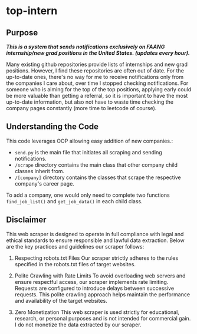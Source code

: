 # top-intern

## Purpose

_**This is a system that sends notifications exclusively on FAANG internship/new grad positions in the United States. (updates every hour).**_

Many existing github repositories provide lists of internships and new grad positions. However, I find these repositories are often out of date. For the up-to-date ones, there's no way for me to receive notifications only from the companies I care about, over time I stopped checking notifications. For someone who is aiming for the top of the top positions, applying early could be more valuable than getting a referral, so it is important to have the most up-to-date information, but also not have to waste time checking the company pages constantly (more time to leetcode of course).

## Understanding the Code
This code leverages OOP allowing easy addition of new companies.:

- `send.py` is the main file that initiates all scraping and sending notifications.
- `/scrape` directory contains the main class that other company child classes inherit from. 
- `/[company]` directory contains the classes that scrape the respective company's career page. 

To add a company, one would only need to complete two functions `find_job_list()` and `get_job_data()` in each child class. 

## Disclaimer
This web scraper is designed to operate in full compliance with legal and ethical standards to ensure responsible and lawful data extraction. Below are the key practices and guidelines our scraper follows:

1. Respecting robots.txt Files
Our scraper strictly adheres to the rules specified in the robots.txt files of target websites. 

2. Polite Crawling with Rate Limits
To avoid overloading web servers and ensure respectful access, our scraper implements rate limiting. Requests are configured to introduce delays between successive requests. This polite crawling approach helps maintain the performance and availability of the target websites.

3. Zero Monetization
This web scraper is used strictly for educational, research, or personal purposes and is not intended for commercial gain. I do not monetize the data extracted by our scraper. 
